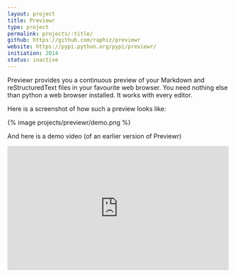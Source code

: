 ```yaml
---
layout: project
title: Previewr
type: project
permalink: projects/:title/
github: https://github.com/raphiz/previewr
website: https://pypi.python.org/pypi/previewr/
initiation: 2014
status: inactive
---
```

Previewr provides you a continuous preview of your Markdown and reStructuredText files in your favourite web browser. You need nothing else than python a web browser installed. It works with every editor.

Here is a screenshot of how such a preview looks like:

{% image projects/previewr/demo.png %}

And here is a demo video (of an earlier version of Previewr)

<iframe src="https://player.vimeo.com/video/92149294" width="500" height="281" frameborder="0" webkitallowfullscreen mozallowfullscreen allowfullscreen></iframe>
